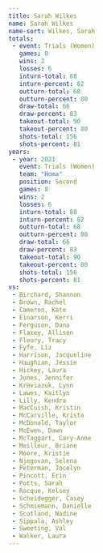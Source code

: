 ```yaml
---
title: Sarah Wilkes
name: Sarah Wilkes
name-sort: Wilkes, Sarah
totals:
 - event: Trials (Women)
   games: 8
   wins: 2
   losses: 6
   inturn-total: 88
   inturn-percent: 82
   outturn-total: 68
   outturn-percent: 80
   draw-total: 66
   draw-percent: 83
   takeout-total: 90
   takeout-percent: 80
   shots-total: 156
   shots-percent: 81
years:
 - year: 2021
   event: Trials (Women)
   team: "Homa"
   position: Second
   games: 8
   wins: 2
   losses: 6
   inturn-total: 88
   inturn-percent: 82
   outturn-total: 68
   outturn-percent: 80
   draw-total: 66
   draw-percent: 83
   takeout-total: 90
   takeout-percent: 80
   shots-total: 156
   shots-percent: 81
vs:
 - Birchard, Shannon
 - Brown, Rachel
 - Cameron, Kate
 - Einarson, Kerri
 - Ferguson, Dana
 - Flaxey, Allison
 - Fleury, Tracy
 - Fyfe, Liz
 - Harrison, Jacqueline
 - Haughian, Jessie
 - Hickey, Laura
 - Jones, Jennifer
 - Kreviazuk, Lynn
 - Lawes, Kaitlyn
 - Lilly, Kendra
 - MacCuish, Kristin
 - McCarville, Krista
 - McDonald, Taylor
 - McEwen, Dawn
 - McTaggart, Cary-Anne
 - Meilleur, Briane
 - Moore, Kristie
 - Njegovan, Selena
 - Peterman, Jocelyn
 - Pincott, Erin
 - Potts, Sarah
 - Rocque, Kelsey
 - Scheidegger, Casey
 - Schmiemann, Danielle
 - Scotland, Nadine
 - Sippala, Ashley
 - Sweeting, Val
 - Walker, Laura
---
```

